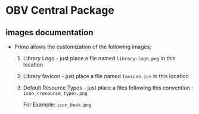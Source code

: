 # OBV Central Package

## images documentation

- Primo allows the customization of the following images;
  1. Library Logo - just place a file named `library-logo.png` in this location
  2. Library favicon - just place a file named `favicon.ico` in this location
  3. Default Resource Types - just place a files following this convention :
      `icon_<resource_type>.png`

      For Example:
      `icon_book.png`







